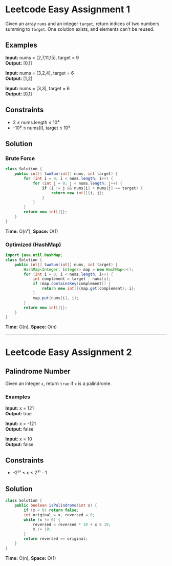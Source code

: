 # Leetcode Easy Assignment 1

Given an array `nums` and an integer `target`, return indices of two numbers summing to `target`. One solution exists, and elements can't be reused.

## Examples
**Input:** nums = [2,7,11,15], target = 9  
**Output:** [0,1]

**Input:** nums = [3,2,4], target = 6  
**Output:** [1,2]

**Input:** nums = [3,3], target = 6  
**Output:** [0,1]

## Constraints
- 2 ≤ nums.length ≤ 10⁴
- -10⁹ ≤ nums[i], target ≤ 10⁹

## Solution

### Brute Force
```java
class Solution {
    public int[] twoSum(int[] nums, int target) {
        for (int i = 0; i < nums.length; i++) {
            for (int j = 0; j < nums.length; j++) {
                if (i != j && nums[i] + nums[j] == target) {
                    return new int[]{i, j};
                }
            }
        }
        return new int[]{};
    }
}
```
**Time:** O(n²), **Space:** O(1)

### Optimized (HashMap)
```java
import java.util.HashMap;
class Solution {
    public int[] twoSum(int[] nums, int target) {
        HashMap<Integer, Integer> map = new HashMap<>();
        for (int i = 0; i < nums.length; i++) {
            int complement = target - nums[i];
            if (map.containsKey(complement)) {
                return new int[]{map.get(complement), i};
            }
            map.put(nums[i], i);
        }
        return new int[]{};
    }
}
```
**Time:** O(n), **Space:** O(n)

---

# Leetcode Easy Assignment 2

## Palindrome Number
Given an integer `x`, return `true` if `x` is a palindrome.

### Examples
**Input:** x = 121  
**Output:** true

**Input:** x = -121  
**Output:** false

**Input:** x = 10  
**Output:** false

## Constraints
- -2³¹ ≤ x ≤ 2³¹ - 1

## Solution
```java
class Solution {
    public boolean isPalindrome(int x) {
        if (x < 0) return false;
        int original = x, reversed = 0;
        while (x != 0) {
            reversed = reversed * 10 + x % 10;
            x /= 10;
        }
        return reversed == original;
    }
}
```
**Time:** O(n), **Space:** O(1)

